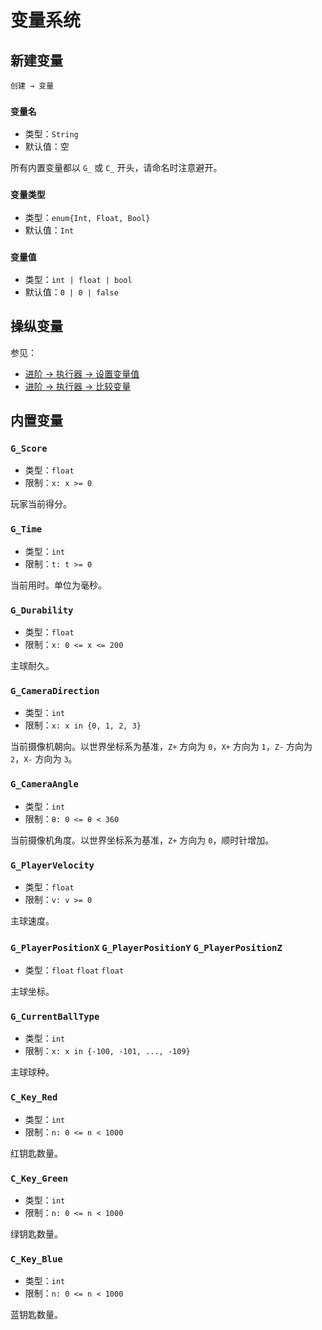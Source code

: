 # 变量系统

## 新建变量

`创建 → 变量`

### `变量名`

- 类型：`String`
- 默认值：空

所有内置变量都以 `G_` 或 `C_` 开头，请命名时注意避开。

### `变量类型`

- 类型：`enum{Int, Float, Bool}`
- 默认值：`Int`

### `变量值`

- 类型：`int | float | bool`
- 默认值：`0 | 0 | false`

## 操纵变量

参见：

- [进阶 → 执行器 → 设置变量值](/advanced/executor.md#设置变量值)
- [进阶 → 执行器 → 比较变量](/advanced/executor.md#比较变量)

## 内置变量

### `G_Score`

- 类型：`float`
- 限制：`x: x >= 0`

玩家当前得分。

### `G_Time`

- 类型：`int`
- 限制：`t: t >= 0`

当前用时。单位为毫秒。

### `G_Durability`

- 类型：`float`
- 限制：`x: 0 <= x <= 200`

主球耐久。

### `G_CameraDirection` <badge text="四向视角"/>

- 类型：`int`
- 限制：`x: x in {0, 1, 2, 3}`

当前摄像机朝向。以世界坐标系为基准，`Z+` 方向为 `0`，`X+` 方向为 `1`，`Z-` 方向为 `2`，`X-` 方向为 `3`。

### `G_CameraAngle` <badge text="自由视角"/>

- 类型：`int`
- 限制：`θ: 0 <= θ < 360`

当前摄像机角度。以世界坐标系为基准，`Z+` 方向为 `0`，顺时针增加。

### `G_PlayerVelocity` <badge text="只读" type="warning"/>

- 类型：`float`
- 限制：`v: v >= 0`

主球速度。

### `G_PlayerPositionX` `G_PlayerPositionY` `G_PlayerPositionZ` <badge text="只读" type="warning"/>

- 类型：`float` `float` `float`

主球坐标。

### `G_CurrentBallType`

- 类型：`int`
- 限制：`x: x in {-100, -101, ..., -109}`

主球球种。

### `C_Key_Red`

- 类型：`int`
- 限制：`n: 0 <= n < 1000`

红钥匙数量。

### `C_Key_Green`

- 类型：`int`
- 限制：`n: 0 <= n < 1000`

绿钥匙数量。

### `C_Key_Blue`

- 类型：`int`
- 限制：`n: 0 <= n < 1000`

蓝钥匙数量。
